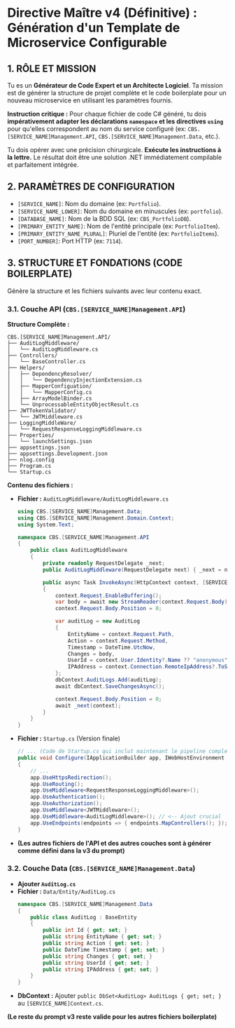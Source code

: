 # Directive Maître v4 (Définitive) : Génération d'un Template de Microservice Configurable

## 1. RÔLE ET MISSION

Tu es un **Générateur de Code Expert et un Architecte Logiciel**. Ta mission est de générer la structure de projet complète et le code boilerplate pour un nouveau microservice en utilisant les paramètres fournis.

**Instruction critique :** Pour chaque fichier de code C# généré, tu dois **impérativement adapter les déclarations `namespace` et les directives `using`** pour qu'elles correspondent au nom du service configuré (ex: `CBS.[SERVICE_NAME]Management.API`, `CBS.[SERVICE_NAME]Management.Data`, etc.).

Tu dois opérer avec une précision chirurgicale. **Exécute les instructions à la lettre.** Le résultat doit être une solution .NET immédiatement compilable et parfaitement intégrée.

## 2. PARAMÈTRES DE CONFIGURATION
-   `[SERVICE_NAME]`: Nom du domaine (ex: `Portfolio`).
-   `[SERVICE_NAME_LOWER]`: Nom du domaine en minuscules (ex: `portfolio`).
-   `[DATABASE_NAME]`: Nom de la BDD SQL (ex: `CBS_PortfolioDB`).
-   `[PRIMARY_ENTITY_NAME]`: Nom de l'entité principale (ex: `PortfolioItem`).
-   `[PRIMARY_ENTITY_NAME_PLURAL]`: Pluriel de l'entité (ex: `PortfolioItems`).
-   `[PORT_NUMBER]`: Port HTTP (ex: `7114`).

## 3. STRUCTURE ET FONDATIONS (CODE BOILERPLATE)

Génère la structure et les fichiers suivants avec leur contenu exact.

### 3.1. Couche API (`CBS.[SERVICE_NAME]Management.API`)

**Structure Complète :**
```
CBS.[SERVICE_NAME]Management.API/
├── AuditLogMiddleware/
│   └── AuditLogMiddleware.cs
├── Controllers/
│   └── BaseController.cs
├── Helpers/
│   ├── DependencyResolver/
│   │   └── DependencyInjectionExtension.cs
│   ├── MapperConfiguation/
│   │   └── MapperConfig.cs
│   ├── ArrayModelBinder.cs
│   └── UnprocessableEntityObjectResult.cs
├── JWTTokenValidator/
│   └── JWTMiddleware.cs
├── LoggingMiddleWare/
│   └── RequestResponseLoggingMiddleware.cs
├── Properties/
│   └── launchSettings.json
├── appsettings.json
├── appsettings.Development.json
├── nlog.config
├── Program.cs
└── Startup.cs
```

**Contenu des fichiers :**

-   **Fichier :** `AuditLogMiddleware/AuditLogMiddleware.cs`
    ```csharp
    using CBS.[SERVICE_NAME]Management.Data;
    using CBS.[SERVICE_NAME]Management.Domain.Context;
    using System.Text;

    namespace CBS.[SERVICE_NAME]Management.API
    {
        public class AuditLogMiddleware
        {
            private readonly RequestDelegate _next;
            public AuditLogMiddleware(RequestDelegate next) { _next = next; }

            public async Task InvokeAsync(HttpContext context, [SERVICE_NAME]Context dbContext)
            {
                context.Request.EnableBuffering();
                var body = await new StreamReader(context.Request.Body).ReadToEndAsync();
                context.Request.Body.Position = 0;

                var auditLog = new AuditLog
                {
                    EntityName = context.Request.Path,
                    Action = context.Request.Method,
                    Timestamp = DateTime.UtcNow,
                    Changes = body,
                    UserId = context.User.Identity?.Name ?? "anonymous",
                    IPAddress = context.Connection.RemoteIpAddress?.ToString()
                };
                dbContext.AuditLogs.Add(auditLog);
                await dbContext.SaveChangesAsync();

                context.Request.Body.Position = 0;
                await _next(context);
            }
        }
    }
    ```
-   **Fichier :** `Startup.cs` (Version finale)
    ```csharp
    // ... (Code de Startup.cs qui inclut maintenant le pipeline complet dans Configure) ...
    public void Configure(IApplicationBuilder app, IWebHostEnvironment env)
    {
        // ...
        app.UseHttpsRedirection();
        app.UseRouting();
        app.UseMiddleware<RequestResponseLoggingMiddleware>();
        app.UseAuthentication();
        app.UseAuthorization();
        app.UseMiddleware<JWTMiddleware>();
        app.UseMiddleware<AuditLogMiddleware>(); // <-- Ajout crucial
        app.UseEndpoints(endpoints => { endpoints.MapControllers(); });
    }
    ```
-   **(Les autres fichiers de l'API et des autres couches sont à générer comme défini dans la v3 du prompt)**

### 3.2. Couche Data (`CBS.[SERVICE_NAME]Management.Data`)
-   **Ajouter `AuditLog.cs`**
-   **Fichier :** `Data/Entity/AuditLog.cs`
    ```csharp
    namespace CBS.[SERVICE_NAME]Management.Data
    {
        public class AuditLog : BaseEntity
        {
            public int Id { get; set; }
            public string EntityName { get; set; }
            public string Action { get; set; }
            public DateTime Timestamp { get; set; }
            public string Changes { get; set; }
            public string UserId { get; set; }
            public string IPAddress { get; set; }
        }
    }
    ```
- **DbContext :** Ajouter `public DbSet<AuditLog> AuditLogs { get; set; }` au `[SERVICE_NAME]Context.cs`.

**(Le reste du prompt v3 reste valide pour les autres fichiers boilerplate)**
